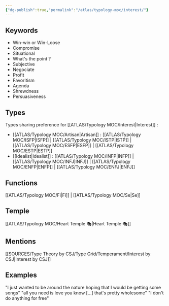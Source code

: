 ```yaml
---
{"dg-publish":true,"permalink":"/atlas/typology-moc/interest/"}
---
```



## Keywords
- Win-win or Win-Loose 
- Compromise
- Situational
- What's the point ? 
- Subjective
- Negociate
- Profit
- Favoritism
- Agenda
- Shrewdness
- Persuasiveness

## Types 
Types sharing preference for [[ATLAS/Typology MOC/Interest\|Interest]] : 
- [[ATLAS/Typology MOC/Artisan\|Artisan]] : [[ATLAS/Typology MOC/ISFP\|ISFP]] | [[ATLAS/Typology MOC/ISTP\|ISTP]] | [[ATLAS/Typology MOC/ESFP\|ESFP]] | [[ATLAS/Typology MOC/ESTP\|ESTP]]
- [[Idealist\|Idealist]] : [[ATLAS/Typology MOC/INFP\|INFP]] | [[ATLAS/Typology MOC/INFJ\|INFJ]] | [[ATLAS/Typology MOC/ENFP\|ENFP]] | [[ATLAS/Typology MOC/ENFJ\|ENFJ]] 

## Functions 
[[ATLAS/Typology MOC/Fi\|Fi]] | [[ATLAS/Typology MOC/Se\|Se]]

## Temple 
[[ATLAS/Typology MOC/Heart Temple 🎭\|Heart Temple 🎭]]

## Mentions
[[SOURCES/Type Theory by CSJ/Type Grid/Temperament/Interest by CSJ\|Interest by CSJ]]

## Examples
"I just wanted to be around the nature hoping that I would be getting some songs"
"all you need is love you know [...] that's pretty wholesome"
"I don't do anything for free"